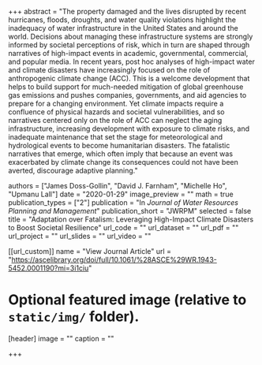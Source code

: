 +++
abstract = "The property damaged and the lives disrupted by recent hurricanes, floods, droughts, and water quality violations highlight the inadequacy of water infrastructure in the United States and around the world. Decisions about managing these infrastructure systems are strongly informed by societal perceptions of risk, which in turn are shaped through narratives of high-impact events in academic, governmental, commercial, and popular media. In recent years, post hoc analyses of high-impact water and climate disasters have increasingly focused on the role of anthropogenic climate change (ACC). This is a welcome development that helps to build support for much-needed mitigation of global greenhouse gas emissions and pushes companies, governments, and aid agencies to prepare for a changing environment. Yet climate impacts require a confluence of physical hazards and societal vulnerabilities, and so narratives centered only on the role of ACC can neglect the aging infrastructure, increasing development with exposure to climate risks, and inadequate maintenance that set the stage for meteorological and hydrological events to become humanitarian disasters. The fatalistic narratives that emerge, which often imply that because an event was exacerbated by climate change its consequences could not have been averted, discourage adaptive planning."

authors = ["James Doss-Gollin", "David J. Farnham", "Michelle Ho", "Upmanu Lall"]
date = "2020-01-29"
image_preview = ""
math = true
publication_types = ["2"]
publication = "In *Journal of Water Resources Planning and Management*"
publication_short = "JWRPM"
selected = false
title = "Adaptation over Fatalism: Leveraging High-Impact Climate Disasters to Boost Societal Resilience"
url_code = ""
url_dataset = ""
url_pdf = ""
url_project = ""
url_slides = ""
url_video = ""

[[url_custom]]
name = "View Journal Article"
url = "https://ascelibrary.org/doi/full/10.1061/%28ASCE%29WR.1943-5452.0001190?mi=3i1ciu"

# Optional featured image (relative to `static/img/` folder).
[header]
image = ""
caption = ""

+++